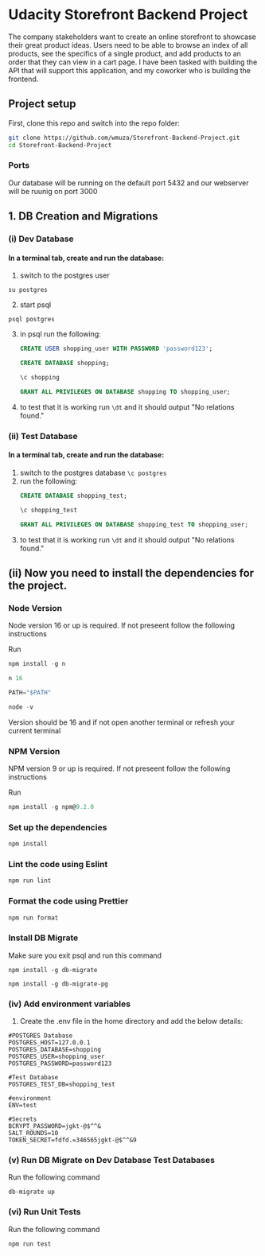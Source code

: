 # Udacity Storefront Backend Project
The company stakeholders want to create an online storefront to showcase their great product ideas. Users need to be able to browse an index of all products, see the specifics of a single product, and add products to an order that they can view in a cart page. I have been tasked with building the API that will support this application, and my coworker who is building the frontend.

## Project setup

First, clone this repo and switch into the repo folder:

```bash
git clone https://github.com/wmuza/Storefront-Backend-Project.git
cd Storefront-Backend-Project
```


### Ports
Our database will be running on the default port 5432 and our webserver will be ruunig on port 3000

## 1. DB Creation and Migrations

### (i) Dev Database
#### In a terminal tab, create and run the database:
1. switch to the postgres user 
```
su postgres
```
2. start psql 
```
psql postgres
```
3. in psql run the following:
	 ```sql 
	 CREATE USER shopping_user WITH PASSWORD 'password123';
	 ```
	 ```sql 
	 CREATE DATABASE shopping;
	 ```
	 ```sql 
	 \c shopping
	 ```
	 ```sql 
	 GRANT ALL PRIVILEGES ON DATABASE shopping TO shopping_user;
	 ```
4. to test that it is working run ```\dt``` and it should output "No relations found."

### (ii) Test Database
#### In a terminal tab, create and run the database:
1. switch to the postgres database ```\c postgres```
2. run the following:
	 ```sql 
	 CREATE DATABASE shopping_test;
	 ```
	 ```sql 
	 \c shopping_test
	 ```
	 ```sql 
	 GRANT ALL PRIVILEGES ON DATABASE shopping_test TO shopping_user;
	 ```
3. to test that it is working run ```\dt``` and it should output "No relations found."

## (ii) Now you need to install the dependencies for the project.
### Node Version
Node version 16 or up is required. If not preseent follow the following instructions

Run 
```javascript
npm install -g n
```
```javascript
n 16
```
```javascript
PATH="$PATH"
```
```javascript
node -v
```
Version should be 16 and if not open another terminal or refresh your current terminal


### NPM Version
NPM version 9 or up is required. If not preseent follow the following instructions

Run 
```javascript
npm install -g npm@9.2.0
```

### Set up the dependencies

```bash
npm install
```

### Lint the code using Eslint

```bash
npm run lint
```

### Format the code using Prettier

```bash
npm run format
```

### Install DB Migrate
Make sure you exit psql and run this command 
```
npm install -g db-migrate
```

```
npm install -g db-migrate-pg
```

### (iv) Add environment variables
1. Create the .env file in the home directory and add the below details:
```env
#POSTGRES Database
POSTGRES_HOST=127.0.0.1
POSTGRES_DATABASE=shopping
POSTGRES_USER=shopping_user
POSTGRES_PASSWORD=password123

#Test Database
POSTGRES_TEST_DB=shopping_test

#environment
ENV=test

#Secrets
BCRYPT_PASSWORD=jgkt-@$^^&
SALT_ROUNDS=10
TOKEN_SECRET=fdfd.=346565jgkt-@$^^&9
```

### (v) Run DB Migrate on Dev Database Test Databases
Run the following command 
```
db-migrate up
```

### (vi) Run Unit Tests
Run the following command 
```
npm run test
```